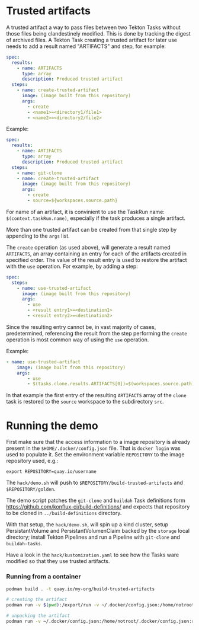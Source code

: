 # Trusted artifacts

A trusted artifact a way to pass files between two Tekton Tasks without those
files being clandestinely modified. This is done by tracking the digest of
archived files.
A Tekton Task creating a trusted artifact for later use needs to add a result
named "ARTIFACTS" and step, for example:

```yaml
spec:
  results:
    - name: ARTIFACTS
      type: array
      description: Produced trusted artifact
  steps:
    - name: create-trusted-artifact
      image: (image built from this repository)
      args:
        - create
        - <name1>=<directory1/file1>
        - <name2>=<directory2/file2>
```

Example:
```yaml
spec:
  results:
    - name: ARTIFACTS
      type: array
      description: Produced trusted artifact
  steps:
    - name: git-clone
    - name: create-trusted-artifact
      image: (image built from this repository)
      args:
        - create
        - source=${workspaces.source.path}
```

For name of an artifact, it is convinient to use the TaskRun name:
`$(context.taskRun.name)`, especially if the task produces a single artifact.

More than one trusted artifact can be created from that single step by appending
to the `args` list.

The `create` operation (as used above), will generate a result named
`ARTIFACTS`, an array containing an entry for each of the artifacts created in
specified order. The value of the result entry is used to restore the artifact
with the `use` operation. For example, by adding a step:

```yaml
spec:
  steps:
    - name: use-trusted-artifact
      image: (image built from this repository)
      args:
        - use
        - <result entry1>=<destination1>
        - <result entry2>=<destination2>
```

Since the resulting entry cannot be, in vast majority of cases, predetermined,
referencing the result from the step performing the `create` operation is most
common way of using the `use` operation.

Example:
```yaml
- name: use-trusted-artifact
    image: (image built from this repository)
    args:
        - use
        - $(tasks.clone.results.ARTIFACTS[0])=$(workspaces.source.path)/src
```

In that example the first entry of the resulting `ARTIFACTS` array of the `clone`
task is restored to the `source` workspace to the subdirectory `src`.

# Running the demo

First make sure that the access information to a image repository is already
present in the `$HOME/.docker/config.json` file. That is `docker login` was used
to populate it. Set the environment variable `REPOSITORY` to the image
repository used, e.g.:

```shell
export REPOSITORY=quay.io/username
```

The `hack/demo.sh` will push to `$REPOSITORY/build-trusted-artifacts` and
`$REPOSITORY/golden`.

The demo script patches the `git-clone` and `buildah` Task definitions form
https://github.com/konflux-ci/build-definitions/ and expects that
repository to be cloned in `../build-definitions` directory.

With that setup, the `hack/demo.sh`, will spin up a kind cluster, setup
PersistantVolume and PersistantVolumenClaim backed by the `storage` local
directory; install Tekton Pipelines and run a Pipeline with `git-clone` and
`buildah-tasks`.

Have a look in the `hack/kustomization.yaml` to see how the Tasks ware modified
so that they use trusted artifacts.

### Running from a container
```bash
podman build . -t quay.io/my-org/build-trusted-artifacts

# creating the artifact
podman run -v $(pwd):/export/run -v ~/.docker/config.json:/home/notroot/.docker/config.json:ro -it quay.io/jstuart/build-trusted-artifacts create --store quay.io/jstuart/trusted-artifacts /export/run/result=/tmp

# unpacking the artifact
podman run -v ~/.docker/config.json:/home/notroot/.docker/config.json:ro -it quay.io/jstuart/build-trusted-artifacts use "$(cat result)=/var/tmp"
```
